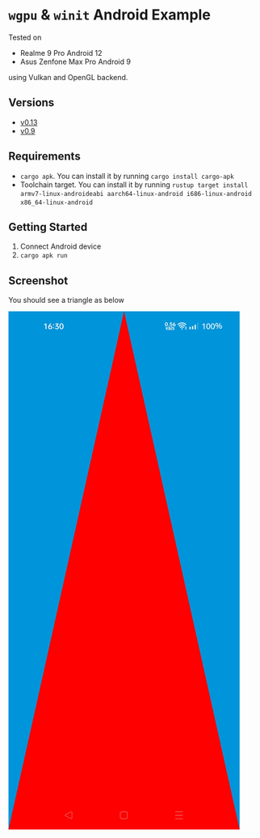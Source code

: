 # `wgpu` & `winit` Android Example

Tested on

- Realme 9 Pro Android 12
- Asus Zenfone Max Pro Android 9

using Vulkan and OpenGL backend.

## Versions

- [v0.13](v0.13/)
- [v0.9](v0.9/)

## Requirements

- `cargo apk`. You can install it by running `cargo install cargo-apk`
- Toolchain target. You can install it by running `rustup target install armv7-linux-androideabi aarch64-linux-android i686-linux-android x86_64-linux-android`

## Getting Started

1. Connect Android device
2. `cargo apk run`

## Screenshot

You should see a triangle as below

![Triangle](assets/1.jpg)
